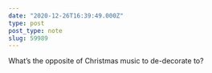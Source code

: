 ```yaml
---
date: "2020-12-26T16:39:49.000Z"
type: post 
post_type: note
slug: 59989
---
```

What’s the opposite of Christmas music to de-decorate to? 
